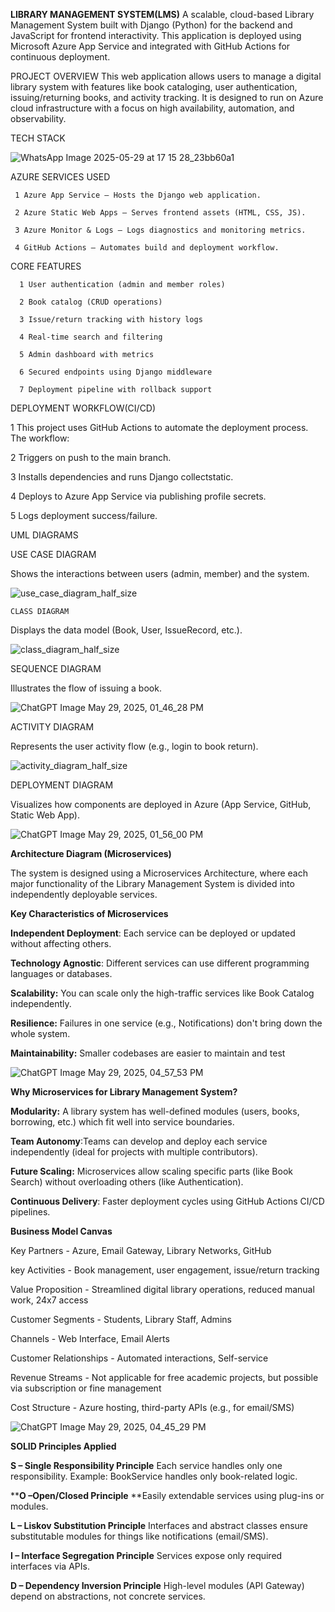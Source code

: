 **LIBRARY MANAGEMENT SYSTEM(LMS)**
A scalable, cloud-based Library Management System built with Django (Python) for the backend and JavaScript for frontend interactivity. 
This application is deployed using Microsoft Azure App Service and integrated with GitHub Actions for continuous deployment.

PROJECT OVERVIEW 
This web application allows users to manage a digital library system with features like
book cataloging, user authentication, issuing/returning books, and activity tracking.
It is designed to run on Azure cloud infrastructure with a focus on high availability, automation, 
and observability.

TECH STACK 

![WhatsApp Image 2025-05-29 at 17 15 28_23bb60a1](https://github.com/user-attachments/assets/024784cf-ff0f-482a-b7a8-260f6923d086)


AZURE SERVICES USED 



     1 Azure App Service – Hosts the Django web application.

     2 Azure Static Web Apps – Serves frontend assets (HTML, CSS, JS).

     3 Azure Monitor & Logs – Logs diagnostics and monitoring metrics.

     4 GitHub Actions – Automates build and deployment workflow.

 CORE FEATURES

      1 User authentication (admin and member roles)

      2 Book catalog (CRUD operations)

      3 Issue/return tracking with history logs

      4 Real-time search and filtering

      5 Admin dashboard with metrics

      6 Secured endpoints using Django middleware

      7 Deployment pipeline with rollback support

DEPLOYMENT WORKFLOW(CI/CD)


  1 This project uses GitHub Actions to automate the deployment process. The workflow:

  
  2  Triggers on push to the main branch.

  
  3 Installs dependencies and runs Django collectstatic.

  
  4 Deploys to Azure App Service via publishing profile secrets.

  
  5 Logs deployment success/failure.

   UML  DIAGRAMS

   USE CASE DIAGRAM 
   
   Shows the interactions between users (admin, member) and the system.

 ![use_case_diagram_half_size](https://github.com/user-attachments/assets/c5d94732-85d9-479a-960a-1fab57587217)


    CLASS DIAGRAM 
   
   Displays the data model (Book, User, IssueRecord, etc.).

   ![class_diagram_half_size](https://github.com/user-attachments/assets/b7bcc3d5-6e9e-4e8e-92d7-e64579998ad2)



   SEQUENCE DIAGRAM 
  
  Illustrates the flow of issuing a book.

  ![ChatGPT Image May 29, 2025, 01_46_28 PM](https://github.com/user-attachments/assets/59a88713-c809-463a-8124-047244f8c8da)


   ACTIVITY DIAGRAM
  
  Represents the user activity flow (e.g., login to book return).

  ![activity_diagram_half_size](https://github.com/user-attachments/assets/caf3794b-eb61-42ef-b487-9db5b20dac3b)


   DEPLOYMENT DIAGRAM 
  
  Visualizes how components are deployed in Azure (App Service, GitHub, Static Web App).

  ![ChatGPT Image May 29, 2025, 01_56_00 PM](https://github.com/user-attachments/assets/2b764ace-0fd4-49c8-ba84-475762719366)

**Architecture Diagram (Microservices)**

The system is designed using a Microservices Architecture, where each major functionality of the Library Management System is divided into independently deployable services.


 **Key Characteristics of Microservices**
 
**Independent Deployment**: Each service can be deployed or updated without affecting others.

**Technology Agnostic**: Different services can use different programming languages or databases.

**Scalability:** You can scale only the high-traffic services like Book Catalog independently.

**Resilience:** Failures in one service (e.g., Notifications) don't bring down the whole system.

**Maintainability:** Smaller codebases are easier to maintain and test

![ChatGPT Image May 29, 2025, 04_57_53 PM](https://github.com/user-attachments/assets/102c662a-124e-4222-a6fc-31bdd1be65cf)


**Why Microservices for Library Management System?**

**Modularity:** A library system has well-defined modules (users, books, borrowing, etc.) which fit well into service boundaries.

**Team Autonomy**:Teams can develop and deploy each service independently (ideal for projects with multiple contributors).

**Future Scaling:** Microservices allow scaling specific parts (like Book Search) without overloading others (like Authentication).

**Continuous Delivery**: Faster deployment cycles using GitHub Actions CI/CD pipelines.

**Business Model Canvas**

Key Partners - Azure, Email Gateway, Library Networks, GitHub

key Activities - Book management, user engagement, issue/return tracking

Value Proposition -	Streamlined digital library operations, reduced manual work, 24x7 access

Customer Segments	- Students, Library Staff, Admins

Channels -	Web Interface, Email Alerts

Customer Relationships -	Automated interactions, Self-service

Revenue Streams -	Not applicable for free academic projects, 
but possible via subscription or fine management

Cost Structure -	Azure hosting, third-party APIs (e.g., for email/SMS)

![ChatGPT Image May 29, 2025, 04_45_29 PM](https://github.com/user-attachments/assets/7b9855de-691d-4533-a891-449b66aac7c3)


**SOLID Principles Applied**


**S –  Single Responsibility Principle**	Each service handles only one responsibility. Example: BookService handles only book-related logic.

****O –Open/Closed Principle**	**Easily extendable services using plug-ins or modules.

**L – Liskov Substitution Principle**	Interfaces and abstract classes ensure substitutable modules for things like notifications (email/SMS).

**I – Interface Segregation Principle**	Services expose only required interfaces via APIs.

**D – Dependency Inversion Principle** High-level modules (API Gateway) depend on abstractions, not concrete services.







 

 

 



